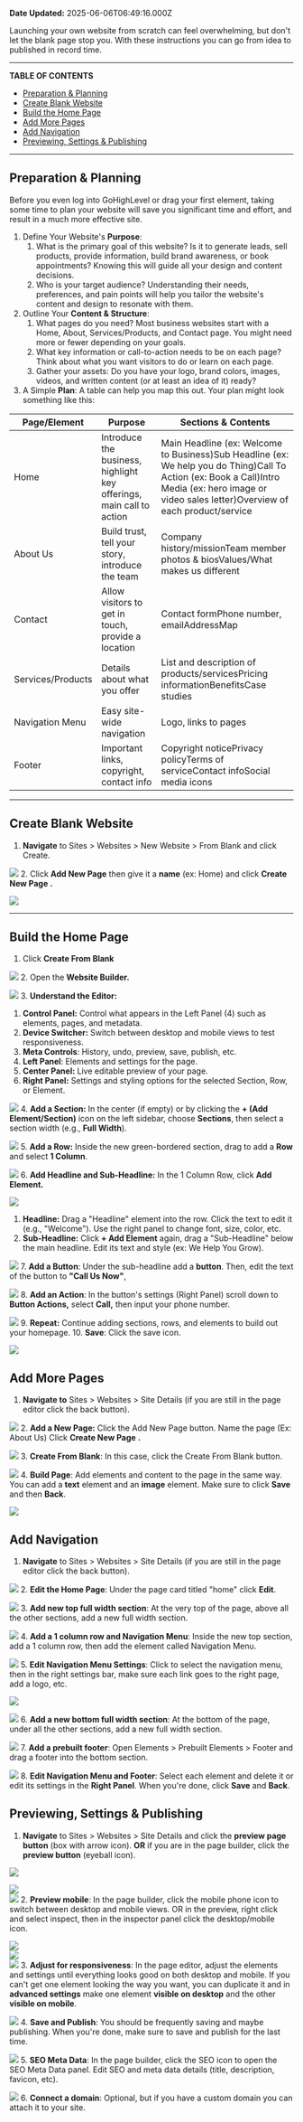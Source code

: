 **Date Updated:** 2025-06-06T06:49:16.000Z

Launching your own website from scratch can feel overwhelming, but don't let the blank page stop you. With these instructions you can go from idea to published in record time.

---

**TABLE OF CONTENTS**

* [Preparation & Planning](#Preparation-&-Planning)
* [Create Blank Website](#Create-Blank-Website)
* [Build the Home Page](#Build-the-Home-Page)
* [Add More Pages](#Add-More-Pages)
* [Add Navigation](#Add-Navigation)
* [Previewing, Settings & Publishing](#Previewing,-Settings-&-Publishing)

---

## **Preparation & Planning**

  
Before you even log into GoHighLevel or drag your first element, taking some time to plan your website will save you significant time and effort, and result in a much more effective site.

1. Define Your Website's **Purpose**:  
   1. What is the primary goal of this website? Is it to generate leads, sell products, provide information, build brand awareness, or book appointments? Knowing this will guide all your design and content decisions.  
   2. Who is your target audience? Understanding their needs, preferences, and pain points will help you tailor the website's content and design to resonate with them.
2. Outline Your **Content & Structure**:  
   1. What pages do you need? Most business websites start with a Home, About, Services/Products, and Contact page. You might need more or fewer depending on your goals.  
   2. What key information or call-to-action needs to be on each page? Think about what you want visitors to do or learn on each page.  
   3. Gather your assets: Do you have your logo, brand colors, images, videos, and written content (or at least an idea of it) ready?
3. A Simple **Plan**: A table can help you map this out. Your plan might look something like this:

  
| Page/Element      | Purpose                                                              | Sections & Contents                                                                                                                                                                              |
| ----------------- | -------------------------------------------------------------------- | ------------------------------------------------------------------------------------------------------------------------------------------------------------------------------------------------ |
| Home              | Introduce the business, highlight key offerings, main call to action | Main Headline (ex: Welcome to Business)Sub Headline (ex: We help you do Thing)Call To Action (ex: Book a Call)Intro Media (ex: hero image or video sales letter)Overview of each product/service |
| About Us          | Build trust, tell your story, introduce the team                     | Company history/missionTeam member photos & biosValues/What makes us different                                                                                                                   |
| Contact           | Allow visitors to get in touch, provide a location                   | Contact formPhone number, emailAddressMap                                                                                                                                                        |
| Services/Products | Details about what you offer                                         | List and description of products/servicesPricing informationBenefitsCase studies                                                                                                                 |
| Navigation Menu   | Easy site-wide navigation                                            | Logo, links to pages                                                                                                                                                                             |
| Footer            | Important links, copyright, contact info                             | Copyright noticePrivacy policyTerms of serviceContact infoSocial media icons                                                                                                                     |

---

## **Create Blank Website**

1. **Navigate** to Sites > Websites > New Website > From Blank and click Create.  
    
![](https://s3.amazonaws.com/cdn.freshdesk.com/data/helpdesk/attachments/production/155047698235/original/ifjG4aDUFMTAtvjgGnrnDe1gj4kJNuY19g.png?1748997405)
2. Click **Add New Page** then give it a **name** (ex: Home) and click **Create New Page** **.**  
    
**![](https://s3.amazonaws.com/cdn.freshdesk.com/data/helpdesk/attachments/production/155047698279/original/JJWbpt8NVcaPzzftQOe4-idhjuIaGw04tA.png?1748997618)**

---

## **Build the Home Page**

1. Click **Create From Blank**  
    
**![](https://s3.amazonaws.com/cdn.freshdesk.com/data/helpdesk/attachments/production/155047698353/original/UdEab0LhcqO5CmtXPxrMXPrKvEisQ-Jb4g.png?1748997941)**
2. Open the **Website Builder.**  
    
**![](https://s3.amazonaws.com/cdn.freshdesk.com/data/helpdesk/attachments/production/155047698356/original/-KYYzy_8kB1lOB_DMvuEuP8EV_vHpZCreQ.png?1748997970)**
3. **Understand the Editor:**  
   1. **Control Panel:** Control what appears in the Left Panel (4) such as elements, pages, and metadata.  
   2. **Device Switcher:** Switch between desktop and mobile views to test responsiveness.  
   3. **Meta Controls**: History, undo, preview, save, publish, etc.  
   4. **Left Panel**: Elements and settings for the page.  
   5. **Center Panel:** Live editable preview of your page.  
   6. **Right Panel:** Settings and styling options for the selected Section, Row, or Element.  
         
   ![](https://s3.amazonaws.com/cdn.freshdesk.com/data/helpdesk/attachments/production/155047698398/original/QDiRTb63ytLpjq98Gt1sdpVAhq9Uh6Ok6w.png?1748998154)
4. **Add a Section:** In the center (if empty) or by clicking the **\+ (Add Element/Section)** icon on the left sidebar, choose **Sections**, then select a section width (e.g., **Full Width**).  
    
![](https://s3.amazonaws.com/cdn.freshdesk.com/data/helpdesk/attachments/production/155047698493/original/cGm1FC7mWXzX2SfeJVTEAiqXBsLfPDaCQw.png?1748998456)
5. **Add a Row:** Inside the new green-bordered section, drag to add a **Row** and select **1 Column**.  
    
![](https://s3.amazonaws.com/cdn.freshdesk.com/data/helpdesk/attachments/production/155047698531/original/6wVfOs8If9n6aO0h1i9B0qirKVd5q6yPzA.png?1748998544)
6. **Add Headline and Sub-Headline:** In the 1 Column Row, click **Add Element.**  
    
**![](https://s3.amazonaws.com/cdn.freshdesk.com/data/helpdesk/attachments/production/155047698576/original/UiIY-XU86f874ZalvNuPpixdwx8wWC1yxw.png?1748998710)**  
    
   1. **Headline:** Drag a "Headline" element into the row. Click the text to edit it (e.g., "Welcome"). Use the right panel to change font, size, color, etc.  
   2. **Sub-Headline:** Click **\+ Add Element** again, drag a "Sub-Headline" below the main headline. Edit its text and style (ex: We Help You Grow).  
         
   ![](https://s3.amazonaws.com/cdn.freshdesk.com/data/helpdesk/attachments/production/155047698666/original/JJVlNXis0a_d4eIVKhuLgAVPG3y2ZINXUQ.png?1748998951)
7. **Add a Button**: Under the sub-headline add a **button**. Then, edit the text of the button to **"Call Us Now"**,  
    
![](https://s3.amazonaws.com/cdn.freshdesk.com/data/helpdesk/attachments/production/155047698716/original/HkLKAh7sZ9skwbbsVJ7ndEn77OJLh1RoRQ.png?1748999107)
8. **Add an Action**: In the button's settings (Right Panel) scroll down to **Button Actions,** select **Call,** then input your phone number.  
    
![](https://s3.amazonaws.com/cdn.freshdesk.com/data/helpdesk/attachments/production/155047698771/original/W1YGOMCjH8d-43vYXTarzQmDe5LTuXOz-w.png?1748999331)
9. **Repeat:** Continue adding sections, rows, and elements to build out your homepage.
10. **Save**: Click the save icon.  
    
![](https://s3.amazonaws.com/cdn.freshdesk.com/data/helpdesk/attachments/production/155047837288/original/BxqzElKxlWxuGPZ4HioWk5P4OgNM3V4tbA.png?1749158065)

## **Add More Pages**

1. **Navigate to** Sites > Websites > Site Details (if you are still in the page editor click the back button).  
    
**![](https://s3.amazonaws.com/cdn.freshdesk.com/data/helpdesk/attachments/production/155047837334/original/pqUOdYOO67hcYinkakEn2C3wYzoHag_dZg.png?1749158183)**
2. **Add a New Page:** Click the Add New Page button. Name the page (Ex: About Us) Click **Create New Page** **.**  
    
**![](https://s3.amazonaws.com/cdn.freshdesk.com/data/helpdesk/attachments/production/155047837365/original/ruKFpJyU3RewT1UUNYpvW6eXPRLtCWa6rg.png?1749158290)**
3. **Create From Blank**: In this case, click the Create From Blank button.  
    
![](https://s3.amazonaws.com/cdn.freshdesk.com/data/helpdesk/attachments/production/155047837419/original/2G6lY1DtVJ4ig6NfhVbDtchrwB9WmH39hQ.png?1749158529)
4. **Build Page**: Add elements and content to the page in the same way. You can add a **text** element and an **image** element. Make sure to click **Save** and then **Back**.  
    
![](https://s3.amazonaws.com/cdn.freshdesk.com/data/helpdesk/attachments/production/155047839680/original/xvKmjTd2POp13ipuNNvn1Jvb7fDSeI0fPg.png?1749169525)

  
## **Add Navigation**

  
1. **Navigate** to Sites > Websites > Site Details (if you are still in the page editor click the back button).  
    
![](https://s3.amazonaws.com/cdn.freshdesk.com/data/helpdesk/attachments/production/155047839818/original/eofvlKtYnxl5ODFlMN4dNchnvOzqFMkmKw.png?1749170157)
2. **Edit the Home Page**: Under the page card titled "home" click **Edit**.  
    
![](https://s3.amazonaws.com/cdn.freshdesk.com/data/helpdesk/attachments/production/155047839828/original/s-5G36HpE0-yJ0790d9oJDrn1I3PnamSCQ.png?1749170223)
3. **Add new top full width section**: At the very top of the page, above all the other sections, add a new full width section.  
    
![](https://s3.amazonaws.com/cdn.freshdesk.com/data/helpdesk/attachments/production/155047839841/original/8vHXgHci7z2NollPbGl2ounXymJvoWFEFQ.png?1749170320)
4. **Add a 1 column row and Navigation Menu**: Inside the new top section, add a 1 column row, then add the element called Navigation Menu.  
    
![](https://s3.amazonaws.com/cdn.freshdesk.com/data/helpdesk/attachments/production/155047839852/original/6aK7AGNk7ykqWfBMnzL-ts5mmE3HSUbibA.png?1749170415)
5. **Edit Navigation Menu Settings**: Click to select the navigation menu, then in the right settings bar, make sure each link goes to the right page, add a logo, etc.  
    
![](https://s3.amazonaws.com/cdn.freshdesk.com/data/helpdesk/attachments/production/155047839868/original/odLao3e1VufSLSsrW8pl0saAwq9B2Me9_Q.png?1749170517)  
    
![](https://s3.amazonaws.com/cdn.freshdesk.com/data/helpdesk/attachments/production/155047839907/original/tkcnS-AEOcYBoVsheA3aLs9LJY4YE04aYg.png?1749170737)
6. **Add a new bottom full width section**: At the bottom of the page, under all the other sections, add a new full width section.  
    
![](https://s3.amazonaws.com/cdn.freshdesk.com/data/helpdesk/attachments/production/155047839947/original/vztXlKPm6YMHNi8rnIBmMeISSt5g-npYJw.png?1749170854)
7. **Add a prebuilt footer**: Open Elements > Prebuilt Elements > Footer and drag a footer into the bottom section.  
    
![](https://s3.amazonaws.com/cdn.freshdesk.com/data/helpdesk/attachments/production/155047839959/original/D1xvDgvFF8BDwI0vuR-mOeffs5OE5ZGpmw.png?1749170949)
8. **Edit Navigation Menu and Footer**: Select each element and delete it or edit its settings in the **Right Panel**. When you're done, click **Save** and **Back**.
  
  
## **Previewing, Settings & Publishing**

  
1. **Navigate** to Sites > Websites > Site Details and click the **preview page button** (box with arrow icon). **OR** if you are in the page builder, click the **preview button** (eyeball icon).  
    
![](https://s3.amazonaws.com/cdn.freshdesk.com/data/helpdesk/attachments/production/155047840048/original/nLKHQNFbWUf27WnN1zJWFw0tzv8hLwAQ3Q.png?1749171792)  
    
![](https://s3.amazonaws.com/cdn.freshdesk.com/data/helpdesk/attachments/production/155047840066/original/xjzAWw8YqEE8K8qXMyJAsJb3tIT9geEuYA.png?1749171851)  
![](https://s3.amazonaws.com/cdn.freshdesk.com/data/helpdesk/attachments/production/155047840074/original/j6BNAiqF2edfQzlfxItz-_mAUZ9EXKPs5A.png?1749171894)
2. **Preview mobile**: In the page builder, click the mobile phone icon to switch between desktop and mobile views. OR in the preview, right click and select inspect, then in the inspector panel click the desktop/mobile icon.  
    
![](https://s3.amazonaws.com/cdn.freshdesk.com/data/helpdesk/attachments/production/155047840081/original/O9ovDRTyjykYl-3591rTk7Jyde2804tMcg.png?1749171966)  
![](https://s3.amazonaws.com/cdn.freshdesk.com/data/helpdesk/attachments/production/155047840103/original/exkQkuGacXNM3TTl5kwW6Z03DXRqr-C3Hw.png?1749172045)  
![](https://s3.amazonaws.com/cdn.freshdesk.com/data/helpdesk/attachments/production/155047840114/original/gfZ9Qnqyv-mQL8CU6nv5ouhCSDeGSfspVg.png?1749172105)
3. **Adjust for responsiveness**: In the page editor, adjust the elements and settings until everything looks good on both desktop and mobile. If you can't get one element looking the way you want, you can duplicate it and in **advanced settings** make one element **visible on desktop** and the other **visible on mobile**.  
    
![](https://s3.amazonaws.com/cdn.freshdesk.com/data/helpdesk/attachments/production/155047840151/original/dpGn72JVodMarIFL1hEEv5Q1GgbNICpvrg.png?1749172283)
4. **Save and Publish**: You should be frequently saving and maybe publishing. When you're done, make sure to save and publish for the last time.  
    
![](https://s3.amazonaws.com/cdn.freshdesk.com/data/helpdesk/attachments/production/155047840175/original/YLOuKz-eNuF1lFmlujLwPioqV5oo6DFtvA.png?1749172457)
5. **SEO Meta Data**: In the page builder, click the SEO icon to open the SEO Meta Data panel. Edit SEO and meta data details (title, description, favicon, etc).  
    
![](https://s3.amazonaws.com/cdn.freshdesk.com/data/helpdesk/attachments/production/155047840190/original/rPXLzadIM8ABWS-9jCBNVmrsNggWfK3Acg.png?1749172554)
6. **Connect a domain**: Optional, but if you have a custom domain you can attach it to your site.